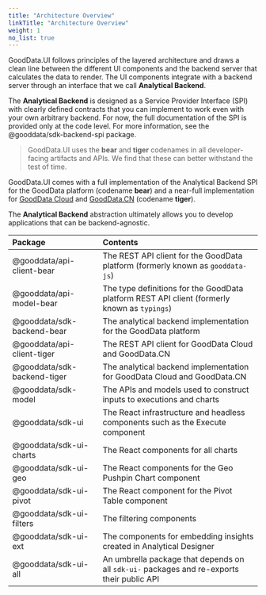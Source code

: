 ```yaml
---
title: "Architecture Overview"
linkTitle: "Architecture Overview"
weight: 1
no_list: true
---
```


GoodData.UI follows principles of the layered architecture and draws a clean line between the different UI components and the backend server that calculates the data to render. The UI components integrate with a backend server through an interface that we call **Analytical Backend**.

The **Analytical Backend** is designed as a Service Provider Interface (SPI) with clearly defined contracts that you can implement to work even with your own arbitrary backend. For now, the full documentation of the SPI is provided only at the code level. For more information, see the @gooddata/sdk-backend-spi package.

> GoodData.UI uses the **bear** and **tiger** codenames in all developer-facing artifacts and APIs. We find that these can better withstand the test of time.

GoodData.UI comes with a full implementation of the Analytical Backend SPI for the GoodData platform (codename **bear**) and a near-full implementation for [GoodData Cloud](https://www.gooddata.com/developers/cloud-native/doc/cloud/deploy-and-install/cloud/) and [GoodData.CN](https://www.gooddata.com/developers/cloud-native/doc/cloud/deploy-and-install/cloud-native/) (codename **tiger**).

The **Analytical Backend** abstraction ultimately allows you to develop applications that can be backend-agnostic.

| Package | Contents |
| :--- | :--- |
| @gooddata/api-client-bear | The REST API client for the GoodData platform (formerly known as `gooddata-js`) |
| @gooddata/api-model-bear | The type definitions for the GoodData platform REST API client (formerly known as `typings`) |
| @gooddata/sdk-backend-bear | The analytical backend implementation for the GoodData platform |
| @gooddata/api-client-tiger | The REST API client for GoodData Cloud and GoodData.CN |
| @gooddata/sdk-backend-tiger | The analytical backend implementation for GoodData Cloud and GoodData.CN |
| @gooddata/sdk-model | The APIs and models used to construct inputs to executions and charts |
| @gooddata/sdk-ui | The React infrastructure and headless components such as the Execute component |
| @gooddata/sdk-ui-charts | The React components for all charts |
| @gooddata/sdk-ui-geo | The React components for the Geo Pushpin Chart component |
| @gooddata/sdk-ui-pivot | The React component for the Pivot Table component |
| @gooddata/sdk-ui-filters | The filtering components |
| @gooddata/sdk-ui-ext | The components for embedding insights created in Analytical Designer |
| @gooddata/sdk-ui-all | An umbrella package that depends on all `sdk-ui-` packages and re-exports their public API |